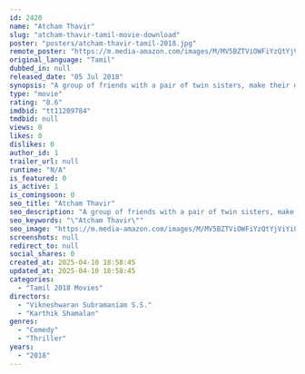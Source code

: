 ```yaml
---
id: 2420
name: "Atcham Thavir"
slug: "atcham-thavir-tamil-movie-download"
poster: "posters/atcham-thavir-tamil-2018.jpg"
remote_poster: "https://m.media-amazon.com/images/M/MV5BZTViOWFiYzQtYjViYi00OWYzLWFjYjAtNzI3MDczZDE4NzFlXkEyXkFqcGdeQXVyMzYxOTQ3MDg@._V1_SX300.jpg"
original_language: "Tamil"
dubbed_in: null
released_date: "05 Jul 2018"
synopsis: "A group of friends with a pair of twin sisters, make their days for an event of their friend's destiny wedding far away, through the journey back from the wedding, everyone has their personal wish to be grant for, but senario chan..."
type: "movie"
rating: "8.6"
imdbid: "tt11209784"
tmdbid: null
views: 0
likes: 0
dislikes: 0
author_id: 1
trailer_url: null
runtime: "N/A"
is_featured: 0
is_active: 1
is_comingsoon: 0
seo_title: "Atcham Thavir"
seo_description: "A group of friends with a pair of twin sisters, make their days for an event of their friend's destiny wedding far away, through the journey back from the wedding, everyone has their personal wish to be grant for, but senario chan..."
seo_keywords: "\"Atcham Thavir\""
seo_image: "https://m.media-amazon.com/images/M/MV5BZTViOWFiYzQtYjViYi00OWYzLWFjYjAtNzI3MDczZDE4NzFlXkEyXkFqcGdeQXVyMzYxOTQ3MDg@._V1_SX300.jpg"
screenshots: null
redirect_to: null
social_shares: 0
created_at: 2025-04-10 18:58:45
updated_at: 2025-04-10 18:58:45
categories:
  - "Tamil 2018 Movies"
directors:
  - "Vikneshwaran Subramaniam S.S."
  - "Karthik Shamalan"
genres:
  - "Comedy"
  - "Thriller"
years:
  - "2018"
---
```

